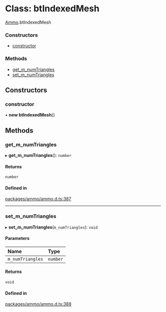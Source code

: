 # Class: btIndexedMesh

[Ammo](../modules/Ammo.md).btIndexedMesh


### Constructors

- [constructor](Ammo.btIndexedMesh.md#constructor)

### Methods

- [get\_m\_numTriangles](Ammo.btIndexedMesh.md#get_m_numtriangles)
- [set\_m\_numTriangles](Ammo.btIndexedMesh.md#set_m_numtriangles)

## Constructors

### constructor

• **new btIndexedMesh**()

## Methods

### get\_m\_numTriangles

▸ **get_m_numTriangles**(): `number`

#### Returns

`number`

#### Defined in

[packages/ammo/ammo.d.ts:387](https://github.com/Orillusion/orillusion/blob/main/packages/ammo/ammo.d.ts#L387)

___

### set\_m\_numTriangles

▸ **set_m_numTriangles**(`m_numTriangles`): `void`

#### Parameters

| Name | Type |
| :------ | :------ |
| `m_numTriangles` | `number` |

#### Returns

`void`

#### Defined in

[packages/ammo/ammo.d.ts:388](https://github.com/Orillusion/orillusion/blob/main/packages/ammo/ammo.d.ts#L388)
